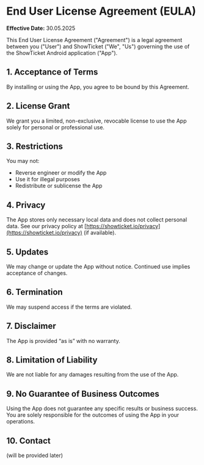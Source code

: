 # End User License Agreement (EULA)

**Effective Date:** 30.05.2025

This End User License Agreement ("Agreement") is a legal agreement between you ("User") and ShowTicket ("We", "Us") governing the use of the ShowTicket Android application ("App").

## 1. Acceptance of Terms
By installing or using the App, you agree to be bound by this Agreement.

## 2. License Grant
We grant you a limited, non-exclusive, revocable license to use the App solely for personal or professional use.

## 3. Restrictions
You may not:
- Reverse engineer or modify the App
- Use it for illegal purposes
- Redistribute or sublicense the App

## 4. Privacy
The App stores only necessary local data and does not collect personal data. See our privacy policy at [https://showticket.io/privacy](https://showticket.io/privacy) (if available).

## 5. Updates
We may change or update the App without notice. Continued use implies acceptance of changes.

## 6. Termination
We may suspend access if the terms are violated.

## 7. Disclaimer
The App is provided “as is” with no warranty.

## 8. Limitation of Liability
We are not liable for any damages resulting from the use of the App.

## 9. No Guarantee of Business Outcomes
Using the App does not guarantee any specific results or business success. You are solely responsible for the outcomes of using the App in your operations.

## 10. Contact
(will be provided later)
